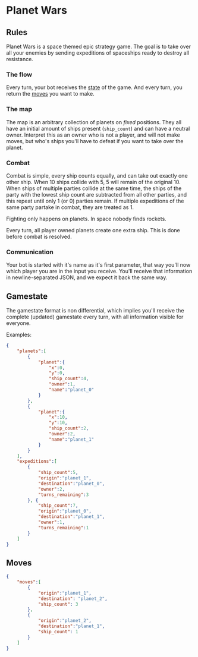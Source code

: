 # Planet Wars

## Rules

Planet Wars is a space themed epic strategy game. The goal is to take over all your enemies by sending expeditions of spaceships ready to destroy all resistance.

### The flow

Every turn, your bot receives the [state](#gamestate) of the game.
And every turn, you return the [moves](#moves) you want to make.

### The map

The map is an arbitrary collection of planets on *fixed* positions. They all have an initial amount of ships present (`ship_count`) and can have a neutral owner. Interpret this as an owner who is not a player, and will not make moves, but who's ships you'll have to defeat if you want to take over the planet.

### Combat

Combat is simple, every ship counts equally, and can take out exactly one other ship. When 10 ships collide with 5, 5 will remain of the original 10. When ships of multiple parties collide at the same time, the ships of the party with the lowest ship count are subtracted from all other parties, and this repeat until only 1 (or 0) parties remain. If multiple expeditions of the same party partake in combat, they are treated as 1.

Fighting only happens on planets. In space nobody finds rockets.

Every turn, all player owned planets create one extra ship. This is done before combat is resolved.

### Communication

Your bot is started with it's name as it's first parameter, that way you'll now which player you are in the input you receive. You'll receive that information in newline-separated JSON, and we expect it back the same way.

## Gamestate

The gamestate format is non differential, which implies you'll receive the complete (updated) gamestate every turn, with all information visible for everyone.

Examples:

```json
{
    "planets":[
        {
            "planet":{
                "x":0,
                "y":0,
                "ship_count":4,
                "owner":1,
                "name":"planet_0"
            }
        },
        {
            "planet":{
                "x":10,
                "y":10,
                "ship_count":2,
                "owner":2,
                "name":"planet_1"
            }
        }
    ],
    "expeditions":[
        {
            "ship_count":5,
            "origin":"planet_1",
            "destination":"planet_0",
            "owner":2,
            "turns_remaining":3
        }, {
            "ship_count":7,
            "origin":"planet_0",
            "destination":"planet_1",
            "owner":1,
            "turns_remaining":1
        }
    ]
}
```

## Moves

```json
{
    "moves":[
        {
            "origin":"planet_1",
            "destination": "planet_2",
            "ship_count": 3
        },
        {
            "origin":"planet_2",
            "destination":"planet_1",
            "ship_count": 1
        }
    ]
}
```

